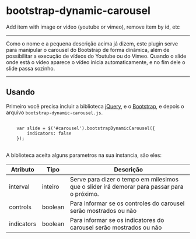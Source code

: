 # bootstrap-dynamic-carousel
Add item with image or video (youtube or vimeo), remove item by id, etc
<hr/>
Como o nome e a pequena descrição acima já dizem, este plugin serve para manipular o carousel do Bootstrap de forma dinâmica, além de possibilitar a execução de vídeos do Youtube ou do Vimeo. Quando o slide onde está o vídeo aparece o vídeo inicia automaticamente, e no fim dele o slide passa sozinho.
<hr/>
<h2>Usando</h2>
Primeiro você precisa incluir a biblioteca <a href="http://jquery.com/" targer="_blank">jQuery</a>, e o <a href="//getbootstrap.com">Bootstrap</a>, e depois o arquivo <code>bootstrap-dynamic-carousel.js</code>.
<pre>
<code>
  	var slide = $('#carousel').bootstrapDynamicCarousel({
  		indicators: false
  	});
</code>
</pre>

A biblioteca aceita alguns parametros na sua instancia, são eles:
<table>
  <thead>
    <tr>
      <th>Atributo</th>
      <th>Tipo</th>
      <th>Descrição</th>
    </tr>
  </thead>
  <tbody>
    <tr>
      <td>interval</td>
      <td>inteiro</td>
      <td>Serve para dizer o tempo em milesimos que o slider irá demorar para passar para o próximo.</td>
    </tr>
     <tr>
      <td>controls</td>
      <td>boolean</td>
      <td>Para informar se os controles do carousel serão mostrados ou não</td>
    </tr>
     <tr>
      <td>indicators</td>
      <td>boolean</td>
      <td>Para informar se os indicatores do carousel serão mostrados ou não</td>
    </tr>
  </tbody>
</table>
